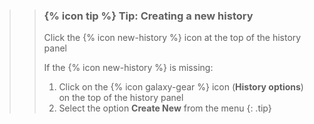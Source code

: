 >
>    > ### {% icon tip %} Tip: Creating a new history
>    >
>    > Click the {% icon new-history %} icon at the top of the history panel
>    >
>    > If the {% icon new-history %} is missing:
>    > 1. Click on the {% icon galaxy-gear %} icon (**History options**) on the top of the history panel
>    > 2. Select the option **Create New** from the menu
>    {: .tip}
>